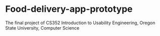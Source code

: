 # Food-delivery-app-prototype
The final project of CS352 Introduction to Usability Engineering, Oregon State University, Computer Science

